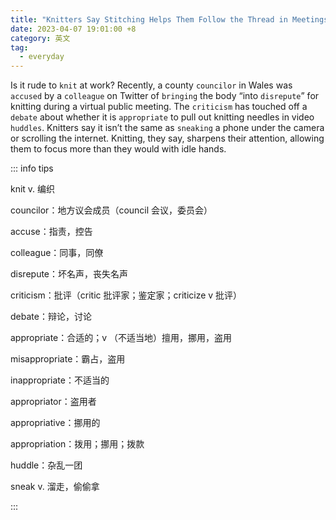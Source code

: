 ```yaml
---
title: "Knitters Say Stitching Helps Them Follow the Thread in Meetings"
date: 2023-04-07 19:01:00 +8
category: 英文
tag:
  - everyday
---
```


Is it rude to `knit` at work? Recently, a county `councilor` in Wales was `accused` by a `colleague` on Twitter of `bringing` the body “into `disrepute`” for knitting during a virtual public meeting. The `criticism` has touched off a `debate` about whether it is `appropriate` to pull out knitting needles in video `huddles`. Knitters say it isn’t the same as `sneaking` a phone under the camera or scrolling the internet. Knitting, they say, sharpens their attention, allowing them to focus more than they would with idle hands.

::: info tips

knit v. 编织

councilor：地方议会成员（council 会议，委员会）

accuse：指责，控告

colleague：同事，同僚

disrepute：坏名声，丧失名声

criticism：批评（critic 批评家；鉴定家；criticize v 批评）

debate：辩论，讨论

appropriate：合适的；v （不适当地）擅用，挪用，盗用

misappropriate：霸占，盗用

inappropriate：不适当的

appropriator：盗用者

appropriative：挪用的

appropriation：拨用；挪用；拨款

huddle：杂乱一团

sneak v. 溜走，偷偷拿

:::

